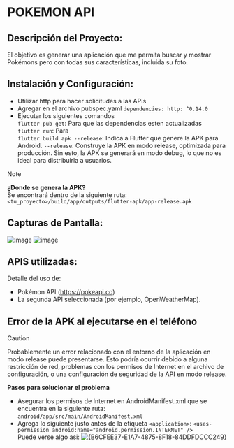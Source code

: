 # POKEMON API


## Descripción del Proyecto:
El objetivo es generar una aplicación que me permita buscar y mostrar Pokémons pero con todas sus características, incluida su foto.
## Instalación y Configuración:
- Utilizar http para hacer solicitudes a las APIs
- Agregar en el archivo pubspec.yaml
`dependencies:
  http: ^0.14.0`
- Ejecutar los siguientes comandos <br>
`flutter pub get`: Para que las dependencias esten actualizadas <br>
`flutter run`: Para  <br>
`flutter build apk --release`: Indica a Flutter que genere la APK para Android. `--release`: Construye la APK en modo release, optimizada para producción. Sin esto, la APK se generará en modo debug, lo que no es ideal para distribuirla a usuarios.
> [!NOTE]
> **¿Donde se genera la APK?** <br>
  Se encontrará dentro de la siguiente ruta: `<tu_proyecto>/build/app/outputs/flutter-apk/app-release.apk`

## Capturas de Pantalla:
![image](https://github.com/user-attachments/assets/f87e4c8b-7900-4048-b1f0-9019050f65be)
![image](https://github.com/user-attachments/assets/cc37b008-f8bc-43e4-a119-5c2ec1ffdb03)

## APIS utilizadas:
Detalle del uso de:
- Pokémon API (https://pokeapi.co)
- La segunda API seleccionada (por ejemplo, OpenWeatherMap).
  
##  Error de la APK al ejecutarse en el teléfono
> [!CAUTION]
> Probablemente un error relacionado con el entorno de la aplicación en modo release puede presentarse.
> Esto podría ocurrir debido a alguna restricción de red, problemas con los permisos de Internet en el archivo de configuración, o una configuración de seguridad de la API en modo release.

**Pasos para solucionar el problema**
- Asegurar los permisos de Internet en AndroidManifest.xml que se encuentra en la siguiente ruta: `android/app/src/main/AndroidManifest.xml` <br>
- Agrega lo siguiente justo antes de la etiqueta `<application>`: `<uses-permission android:name="android.permission.INTERNET" />`<br>
Puede verse algo asi:
![{B6CFEE37-E1A7-4875-8F18-84DDFDCCC249}](https://github.com/user-attachments/assets/7c5f5f4e-b47e-4af3-92af-96e84b745ff8)
